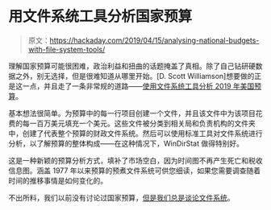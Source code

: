 # 用文件系统工具分析国家预算

> 原文：<https://hackaday.com/2019/04/15/analysing-national-budgets-with-file-system-tools/>

理解国家预算可能很困难，政治利益和扭曲的话题掩盖了真相。除了自己钻研硬数据之外，别无选择，但是很难知道从哪里开始。[D. Scott Williamson]想要做的正是这一点，并且走了一条非常规的道路——[使用文件系统工具分析 2019 年美国预算](https://fiscalfs.blogspot.com/p/about-if-youre-us-citizen-you-just-paid.html)。

基本想法很简单。为预算中的每一行项目创建一个文件，并且该文件中为该项目花费的每一百万美元填充一个美元。这些文件被分类到相关局和负责机构的文件夹中，创建了代表整个预算的财政文件系统。然后可以使用标准工具对文件系统进行分析，以了解预算的整体构成——在这种情况下，WinDirStat 做得特别好。

这是一种新颖的预算分析方式，填补了市场空白，因为时间图不再产生死亡和税收信息图。涵盖 1977 年以来预算的预煮文件系统可供您细读，如果您需要调查随着时间的推移事情是如何变化的。

不出所料，我们以前没有讨论过国家预算，[但是我们总是谈论文件系统](https://hackaday.com/tag/file-system/)。